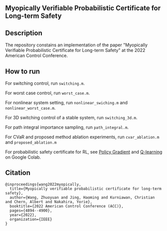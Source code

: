 ## Myopically Verifiable Probabilistic Certificate for Long-term Safety



## Description

The repository constains an implementation of the paper "Myopically Verifiable Probabilistic Certificate for Long-term Safety" at the 2022 American Control Conference.



## How to run

For switching control, run `switching.m`.

For worst case control, run `worst_case.m`.

For nonlinear system setting, run `nonlinear_swiching.m` and `nonlinear_worst_case.m`.

For 3D switching control of a stable system, run `switching_3d.m`.

For path integral importance sampling, run `path_integral.m`.

For CVaR and proposed method ablation experiments, run `cvar_ablation.m` and `proposed_ablation.m`

For probabilistic safety certificate for RL, see [Policy Gradient](https://colab.research.google.com/drive/17tWsnQ4YerIJK1OWMM3z4wpx1uTHeH9a#scrollTo=SLGc9BvZwUFX) and [Q-learning](https://colab.research.google.com/drive/1ts6PVN3c94Q_9xlehk6OWhJEta64Ka4E#scrollTo=Hqb4naXbsfpt) on Google Colab.



## Citation

```biblitex
@inproceedings{wang2022myopically,
  title={Myopically verifiable probabilistic certificate for long-term safety},
  author={Wang, Zhuoyuan and Jing, Haoming and Kurniawan, Christian and Chern, Albert and Nakahira, Yorie},
  booktitle={2022 American Control Conference (ACC)},
  pages={4894--4900},
  year={2022},
  organization={IEEE}
}
```

